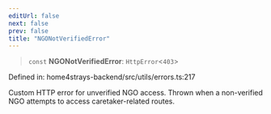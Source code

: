 ```yaml
---
editUrl: false
next: false
prev: false
title: "NGONotVerifiedError"
---
```


> `const` **NGONotVerifiedError**: `HttpError`\<`403`\>

Defined in: home4strays-backend/src/utils/errors.ts:217

Custom HTTP error for unverified NGO access.
Thrown when a non-verified NGO attempts to access caretaker-related routes.
